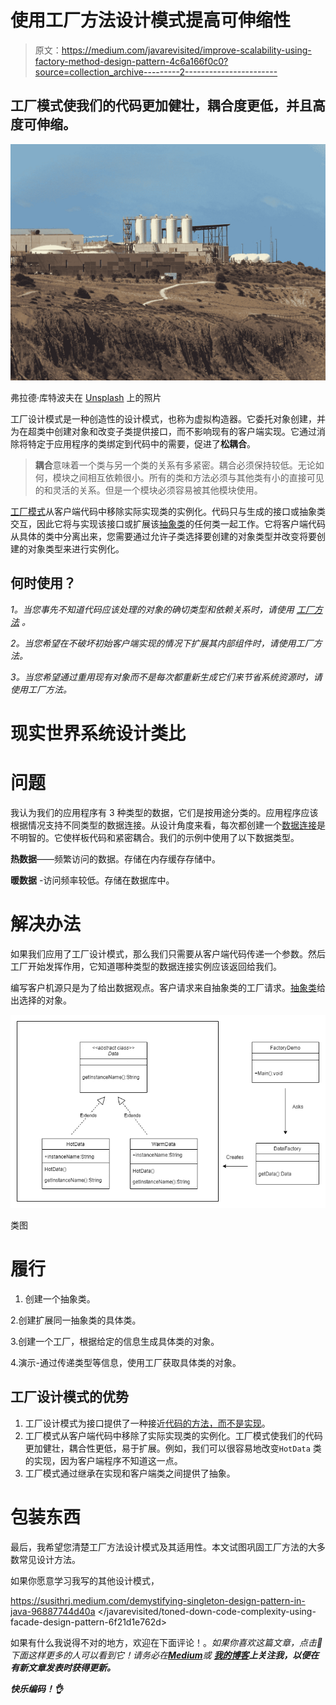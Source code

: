 # 使用工厂方法设计模式提高可伸缩性

> 原文：<https://medium.com/javarevisited/improve-scalability-using-factory-method-design-pattern-4c6a166f0c0?source=collection_archive---------2----------------------->

## 工厂模式使我们的代码更加健壮，耦合度更低，并且高度可伸缩。

![](img/bad629c48d0ac66e09a056df16139c70.png)

弗拉德·库特波夫在 [Unsplash](https://unsplash.com?utm_source=medium&utm_medium=referral) 上的照片

工厂设计模式是一种创造性的设计模式，也称为虚拟构造器。它委托对象创建，并为在超类中创建对象和改变子类提供接口，而不影响现有的客户端实现。它通过消除将特定于应用程序的类绑定到代码中的需要，促进了**松耦合**。

> **耦合**意味着一个类与另一个类的关系有多紧密。耦合必须保持较低。无论如何，模块之间相互依赖很小。所有的类和方法必须与其他类有小的直接可见的和灵活的关系。但是一个模块必须容易被其他模块使用。

[工厂模式](http://javarevisited.blogspot.sg/2013/01/difference-between-factory-and-abstract-factory-design-pattern-java.html)从客户端代码中移除实际实现类的实例化。代码只与生成的接口或抽象类交互，因此它将与实现该接口或扩展该[抽象类](https://javarevisited.blogspot.com/2013/05/difference-between-abstract-class-vs-interface-java-when-prefer-over-design-oops.html)的任何类一起工作。它将客户端代码从具体的类中分离出来，您需要通过允许子类选择要创建的对象类型并改变将要创建的对象类型来进行实例化。

## **何时使用？**

*1。当您事先不知道代码应该处理的对象的确切类型和依赖关系时，请使用* [*工厂方法*](https://javarevisited.blogspot.com/2011/12/factory-design-pattern-java-example.html#axzz7CAMs6DOi) *。*

*2。当您希望在不破坏初始客户端实现的情况下扩展其内部组件时，请使用工厂方法。*

*3。当您希望通过重用现有对象而不是每次都重新生成它们来节省系统资源时，请使用工厂方法。*

# **现实世界系统设计类比**

# 问题

我认为我们的应用程序有 3 种类型的数据，它们是按用途分类的。应用程序应该根据情况支持不同类型的数据连接。从设计角度来看，每次都创建一个[数据连接](https://javarevisited.blogspot.com/2012/06/jdbc-database-connection-pool-in-spring.html#axzz6ggCCT42g)是不明智的。它使样板代码和紧密耦合。我们的示例中使用了以下数据类型。

**热数据**——频繁访问的数据。存储在内存缓存存储中。

**暖数据** -访问频率较低。存储在数据库中。

# 解决办法

如果我们应用了工厂设计模式，那么我们只需要从客户端代码传递一个参数。然后工厂开始发挥作用，它知道哪种类型的数据连接实例应该返回给我们。

编写客户机源只是为了给出数据观点。客户请求来自抽象类的工厂请求。[抽象类](https://www.java67.com/2014/06/why-abstract-class-is-important-in-java.html)给出选择的对象。

[![](img/9ffab1546803d2b17db13a85eedea6af.png)](https://javarevisited.blogspot.com/2018/02/top-5-java-design-pattern-courses-for-developers.html)

类图

# 履行

1.  创建一个抽象类。

2.创建扩展同一抽象类的具体类。

3.创建一个工厂，根据给定的信息生成具体类的对象。

4.演示-通过传递类型等信息，使用工厂获取具体类的对象。

## 工厂设计模式的优势

1.  工厂设计模式为接口提供了一种接近[代码的方法，而不是实现](/javarevisited/10-oop-design-principles-you-can-learn-in-2020-f7370cccdd31)。
2.  工厂模式从客户端代码中移除了实际实现类的实例化。工厂模式使我们的代码更加健壮，耦合性更低，易于扩展。例如，我们可以很容易地改变`HotData` 类的实现，因为客户端程序不知道这一点。
3.  工厂模式通过继承在实现和客户端类之间提供了抽象。

# 包装东西

最后，我希望您清楚工厂方法设计模式及其适用性。本文试图巩固工厂方法的大多数常见设计方法。

如果你愿意学习我写的其他设计模式，

<https://susithrj.medium.com/demystifying-singleton-design-pattern-in-java-96887744d40a>  </javarevisited/toned-down-code-complexity-using-facade-design-pattern-6f21d1e762d>  

如果有什么我说得不对的地方，欢迎在下面评论！。*如果你喜欢这篇文章，点击👏下面这样更多的人可以看到它！请务必在*[***Medium***](/@susithrj)**或* [***我的博客***](https://susithrj.wordpress.com/)**上关注我，以便在有新文章发表时获得更新。***

***快乐编码！👌***